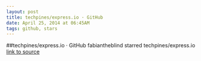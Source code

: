 ```yaml
---
layout: post
title: techpines/express.io · GitHub
date: April 25, 2014 at 06:45AM
tags: github, stars
---
```

##techpines/express.io · GitHub
fabiantheblind starred techpines/express.io
[link to source](http://ift.tt/1eKCQqY) 
